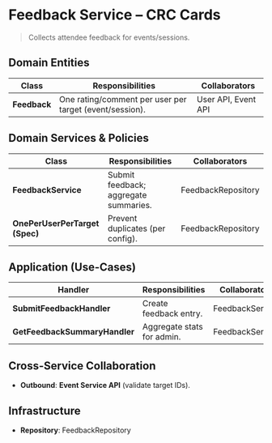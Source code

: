 # Feedback Service – CRC Cards

> Collects attendee feedback for events/sessions.

## Domain Entities
| Class | Responsibilities | Collaborators |
|------|-------------------|---------------|
| **Feedback** | One rating/comment per user per target (event/session). | User API, Event API |

## Domain Services & Policies
| Class | Responsibilities | Collaborators |
|------|-------------------|---------------|
| **FeedbackService** | Submit feedback; aggregate summaries. | FeedbackRepository |
| **OnePerUserPerTarget (Spec)** | Prevent duplicates (per config). | FeedbackRepository |

## Application (Use-Cases)
| Handler | Responsibilities | Collaborators |
|--------|-------------------|---------------|
| **SubmitFeedbackHandler** | Create feedback entry. | FeedbackService |
| **GetFeedbackSummaryHandler** | Aggregate stats for admin. | FeedbackService |

## Cross-Service Collaboration
- **Outbound**: **Event Service API** (validate target IDs).

## Infrastructure
- **Repository**: FeedbackRepository
